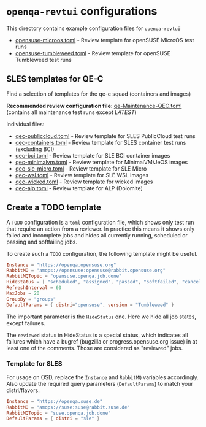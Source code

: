 # `openqa-revtui` configurations

This directory contains example configuration files for `openqa-revtui`

* [opensuse-microos.toml](opensuse-microos.toml) - Review template for openSUSE MicroOS test runs
* [opensuse-tumbleweed.toml](opensuse-tumbleweed.toml) - Review template for openSUSE Tumbleweed test runs

## SLES templates for QE-C

Find a selection of templates for the qe-c squad (containers and images)

**Recommended review configuration file**: [qe-Maintenance-QEC.toml](qe-Maintenance-QEC.toml) (contains all maintenance test runs except *LATEST*)

Individual files:

* [qec-publiccloud.toml](qec-publiccloud.toml) - Review template for SLES PublicCloud test runs
* [qec-containers.toml](qec-containers.toml) - Review template for SLES container test runs (excluding BCI)
* [qec-bci.toml](qec-bci.toml) - Review template for SLE BCI container images
* [qec-minimalvm.toml](qec-minimalvm.toml) - Review template for MinimalVM/JeOS images
* [qec-sle-micro.toml](qec-sle-micro.toml) - Review template for SLE Micro
* [qec-wsl.toml](qec-wsl.toml) - Review template for SLE WSL images
* [qec-wicked.toml](qec-wicked.toml) - Review template for wicked images
* [qec-alp.toml](qec-alp.toml) - Review template for ALP (Dolomite)

## Create a TODO template

A `TODO` configuration is a `toml` configuration file, which shows only test run that require an action from a reviewer.
In practice this means it shows only failed and incomplete jobs and hides all currently running, scheduled or passing and softfailing jobs.

To create such a `TODO` configuration, the following template might be useful.

```toml
Instance = "https://openqa.opensuse.org"
RabbitMQ = "amqps://opensuse:opensuse@rabbit.opensuse.org"
RabbitMQTopic = "opensuse.openqa.job.done"
HideStatus = [ "scheduled", "assigned", "passed", "softfailed", "cancelled", "skipped", "running", "reviewed", "user_cancelled"]
RefreshInterval = 60
MaxJobs = 20
GroupBy = "groups"
DefaultParams = { distri="opensuse", version = "Tumbleweed" }
```

The important parameter is the `HideStatus` one. Here we hide all job states, except failures.

The `reviewed` status in HideStatus is a special status, which indicates all failures which have a bugref (bugzilla or progress.opensuse.org issue) in at least one of the comments. Those are considered as "reviewed" jobs.

### Template for SLES

For usage on OSD, replace the `Instance` and `RabbitMQ` variables accordingly. Also update the required query parameters (`DefaultParams`) to match your distri/flavors.

```toml
Instance = "https://openqa.suse.de"
RabbitMQ = "amqps://suse:suse@rabbit.suse.de"
RabbitMQTopic = "suse.openqa.job.done"
DefaultParams = { distri = "sle" }
```
